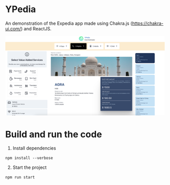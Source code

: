 # YPedia

An demonstration of the Expedia app made using Chakra.js (https://chakra-ui.com/) and ReactJS.

![Screenshot](./screenshots/home.png)

# Build and run the code
1. Install dependencies
```
npm install --verbose
```
2. Start the project
```
npm run start
```